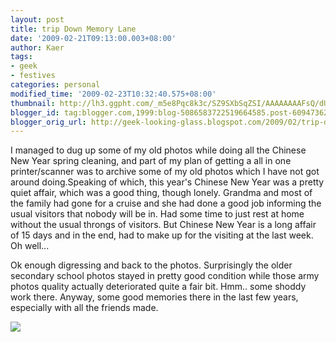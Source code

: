 ```yaml
---
layout: post
title: trip Down Memory Lane
date: '2009-02-21T09:13:00.003+08:00'
author: Kaer
tags:
- geek
- festives
categories: personal
modified_time: '2009-02-23T10:32:40.575+08:00'
thumbnail: http://lh3.ggpht.com/_m5e8Pqc8k3c/SZ9SXbSqZSI/AAAAAAAAFsQ/dUmw7B0p1QE/s72-c/Yearbook%20Collage.jpg
blogger_id: tag:blogger.com,1999:blog-5086583722519664585.post-6094736208856869457
blogger_orig_url: http://geek-looking-glass.blogspot.com/2009/02/trip-down-memory-lane.html
---
```


I managed to dug up some of my 
old photos while doing all the Chinese New Year spring cleaning, and part of 
my plan of getting a all in one printer/scanner was to archive some of my old 
photos which I have not got around doing.Speaking 
of which, this year's Chinese New Year was a pretty quiet affair, which was a 
good thing, though lonely. Grandma and most of the family had gone for a 
cruise and she had done a good job informing the usual visitors that nobody 
will be in. Had some time to just rest at home without the usual throngs of 
visitors. But Chinese New Year is a long affair of 15 days and in the end, had 
to make up for the visiting at the last week. Oh well... 
  

Ok enough digressing and back 
to the photos. Surprisingly the older secondary school photos stayed in pretty 
good condition while those army photos quality actually deteriorated quite a 
fair bit. Hmm.. some shoddy work there. Anyway, some good memories there in 
the last few years, especially with all the friends made. 
 
![](http://lh3.ggpht.com/_m5e8Pqc8k3c/SZ9SXbSqZSI/AAAAAAAAFsQ/dUmw7B0p1QE/s800/Yearbook%20Collage.jpg) 